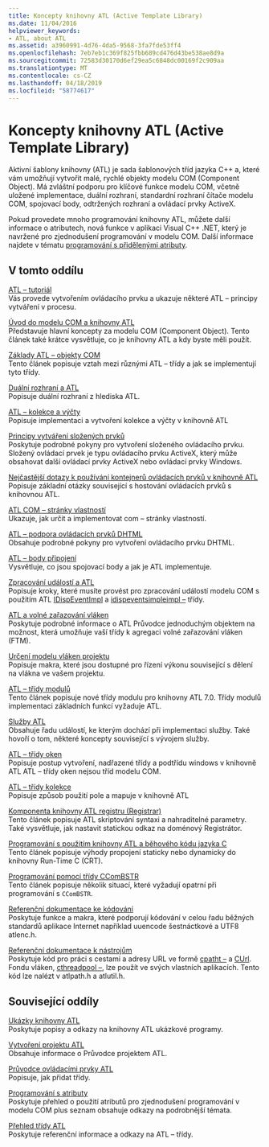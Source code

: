 ```yaml
---
title: Koncepty knihovny ATL (Active Template Library)
ms.date: 11/04/2016
helpviewer_keywords:
- ATL, about ATL
ms.assetid: a3960991-4d76-4da5-9568-3fa7fde53ff4
ms.openlocfilehash: 7eb7eb1c369f825fbb689cd476d43be538ae8d9a
ms.sourcegitcommit: 72583d30170d6ef29ea5c6848dc00169f2c909aa
ms.translationtype: MT
ms.contentlocale: cs-CZ
ms.lasthandoff: 04/18/2019
ms.locfileid: "58774617"
---
```

# <a name="active-template-library-atl-concepts"></a>Koncepty knihovny ATL (Active Template Library)

Aktivní šablony knihovny (ATL) je sada šablonových tříd jazyka C++ a, které vám umožňují vytvořit malé, rychlé objekty modelu COM (Component Object). Má zvláštní podporu pro klíčové funkce modelu COM, včetně uložené implementace, duální rozhraní, standardní rozhraní čítače modelu COM, spojovací body, odtržených rozhraní a ovládací prvky ActiveX.

Pokud provedete mnoho programování knihovny ATL, můžete další informace o atributech, nová funkce v aplikaci Visual C++ .NET, který je navržené pro zjednodušení programování v modelu COM. Další informace najdete v tématu [programování s přidělenými atributy](../windows/attributed-programming-concepts.md).

## <a name="in-this-section"></a>V tomto oddílu

[ATL – tutoriál](../atl/active-template-library-atl-tutorial.md)<br/>
Vás provede vytvořením ovládacího prvku a ukazuje některé ATL – principy vytváření v procesu.

[Úvod do modelu COM a knihovny ATL](../atl/introduction-to-com-and-atl.md)<br/>
Představuje hlavní koncepty za modelu COM (Component Object). Tento článek také krátce vysvětluje, co je knihovny ATL a kdy byste měli použít.

[Základy ATL – objekty COM](../atl/fundamentals-of-atl-com-objects.md)<br/>
Tento článek popisuje vztah mezi různými ATL – třídy a jak se implementují tyto třídy.

[Duální rozhraní a ATL](../atl/dual-interfaces-and-atl.md)<br/>
Popisuje duální rozhraní z hlediska ATL.

[ATL – kolekce a výčty](../atl/atl-collections-and-enumerators.md)<br/>
Popisuje implementaci a vytvoření kolekce a výčty v knihovně ATL

[Principy vytváření složených prvků](../atl/atl-composite-control-fundamentals.md)<br/>
Poskytuje podrobné pokyny pro vytvoření složeného ovládacího prvku. Složený ovládací prvek je typu ovládacího prvku ActiveX, který může obsahovat další ovládací prvky ActiveX nebo ovládací prvky Windows.

[Nejčastější dotazy k používání kontejnerů ovládacích prvků v knihovně ATL](../atl/atl-control-containment-faq.md)<br/>
Popisuje základní otázky související s hostování ovládacích prvků s knihovnou ATL.

[ATL COM – stránky vlastností](../atl/atl-com-property-pages.md)<br/>
Ukazuje, jak určit a implementovat com – stránky vlastností.

[ATL – podpora ovládacích prvků DHTML](../atl/atl-support-for-dhtml-controls.md)<br/>
Obsahuje podrobné pokyny pro vytvoření ovládacího prvku DHTML.

[ATL – body připojení](../atl/atl-connection-points.md)<br/>
Vysvětluje, co jsou spojovací body a jak je ATL implementuje.

[Zpracování událostí a ATL](../atl/event-handling-and-atl.md)<br/>
Popisuje kroky, které musíte provést pro zpracování událostí modelu COM s použitím ATL [IDispEventImpl](../atl/reference/idispeventimpl-class.md) a [idispeventsimpleimpl –](../atl/reference/idispeventsimpleimpl-class.md) třídy.

[ATL a volné zařazování vláken](../atl/atl-and-the-free-threaded-marshaler.md)<br/>
Poskytuje podrobné informace o ATL Průvodce jednoduchým objektem na možnost, která umožňuje vaší třídy k agregaci volné zařazování vláken (FTM).

[Určení modelu vláken projektu](../atl/specifying-the-threading-model-for-a-project-atl.md)<br/>
Popisuje makra, které jsou dostupné pro řízení výkonu související s dělení na vlákna ve vašem projektu.

[ATL – třídy modulů](../atl/atl-module-classes.md)<br/>
Tento článek popisuje nové třídy modulu pro knihovny ATL 7.0. Třídy modulů implementaci základních funkcí vyžaduje ATL.

[Služby ATL](../atl/atl-services.md)<br/>
Obsahuje řadu událostí, ke kterým dochází při implementaci služby. Také hovoří o tom, některé koncepty související s vývojem služby.

[ATL – třídy oken](../atl/atl-window-classes.md)<br/>
Popisuje postup vytvoření, nadřazené třídy a podtřídu windows v knihovně ATL ATL – třídy oken nejsou tříd modelu COM.

[ATL – třídy kolekce](../atl/atl-collection-classes.md)<br/>
Popisuje způsob použití pole a mapuje v knihovně ATL

[Komponenta knihovny ATL registru (Registrar)](../atl/atl-registry-component-registrar.md)<br/>
Tento článek popisuje ATL skriptování syntaxi a nahraditelné parametry. Také vysvětluje, jak nastavit statickou odkaz na doménový Registrátor.

[Programování s použitím knihovny ATL a běhového kódu jazyka C](../atl/programming-with-atl-and-c-run-time-code.md)<br/>
Tento článek popisuje výhody propojení staticky nebo dynamicky do knihovny Run-Time C (CRT).

[Programování pomocí třídy CComBSTR](../atl/programming-with-ccombstr-atl.md)<br/>
Tento článek popisuje několik situací, které vyžadují opatrní při programování s `CComBSTR`.

[Referenční dokumentace ke kódování](../atl/atl-encoding-reference.md)<br/>
Poskytuje funkce a makra, které podporují kódování v celou řadu běžných standardů aplikace Internet například uuencode šestnáctkové a UTF8 atlenc.h.

[Referenční dokumentace k nástrojům](../atl/atl-utilities-reference.md)<br/>
Poskytuje kód pro práci s cestami a adresy URL ve formě [cpatht –](../atl/reference/cpatht-class.md) a [CUrl](../atl/reference/curl-class.md). Fondu vláken, [cthreadpool –](../atl/reference/cthreadpool-class.md), lze použít ve svých vlastních aplikacích. Tento kód lze nalézt v atlpath.h a atlutil.h.

## <a name="related-sections"></a>Související oddíly

[Ukázky knihovny ATL](../overview/visual-cpp-samples.md)<br/>
Poskytuje popisy a odkazy na knihovny ATL ukázkové programy.

[Vytvoření projektu ATL](../atl/reference/creating-an-atl-project.md)<br/>
Obsahuje informace o Průvodce projektem ATL.

[Průvodce ovládacími prvky ATL](../atl/reference/atl-control-wizard.md)<br/>
Popisuje, jak přidat třídy.

[Programování s atributy](../windows/attributed-programming-concepts.md)<br/>
Poskytuje přehled o použití atributů pro zjednodušení programování v modelu COM plus seznam obsahuje odkazy na podrobnější témata.

[Přehled třídy ATL](../atl/atl-class-overview.md)<br/>
Poskytuje referenční informace a odkazy na ATL – třídy.

